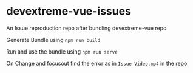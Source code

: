 # devextreme-vue-issues
An Issue reproduction repo after bundling devextreme-vue repo

Generate Bundle using `npm run build`

Run and use the bundle using `npm run serve`

On Change and focusout find the error as in `Issue Video.mp4` in the repo

